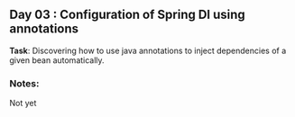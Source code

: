 ## Day 03 : Configuration of Spring DI using annotations

**Task**: Discovering how to use java annotations to inject dependencies of a given bean automatically.  

### Notes: 
Not yet
